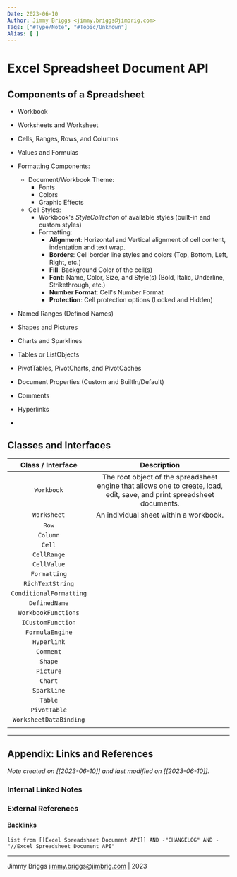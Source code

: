 ```yaml
---
Date: 2023-06-10
Author: Jimmy Briggs <jimmy.briggs@jimbrig.com>
Tags: ["#Type/Note", "#Topic/Unknown"]
Alias: [ ]
---
```


# Excel Spreadsheet Document API

## Components of a Spreadsheet

- Workbook
- Worksheets and Worksheet
- Cells, Ranges, Rows, and Columns
- Values and Formulas
- Formatting Components:
	- Document/Workbook Theme:
		- Fonts
		- Colors
		- Graphic Effects
	- Cell Styles:
		- Workbook's *StyleCollection* of available styles (built-in and custom styles)
		- Formatting:
			- **Alignment**: Horizontal and Vertical alignment of cell content, indentation and text wrap.
			- **Borders**: Cell border line styles and colors (Top, Bottom, Left, Right, etc.)
			- **Fill**: Background Color of the cell(s)
			- **Font**: Name, Color, Size, and Style(s) (Bold, Italic, Underline, Strikethrough, etc.)
			- **Number Format**: Cell's Number Format
			- **Protection**: Cell protection options (Locked and Hidden)
	
- Named Ranges (Defined Names)
- Shapes and Pictures
- Charts and Sparklines
- Tables or ListObjects
- PivotTables, PivotCharts, and PivotCaches
- Document Properties (Custom and BuiltIn/Default)
- Comments
- Hyperlinks
- 

## Classes and Interfaces

|    Class / Interface    |                                                       Description                                                       |
|:-----------------------:|:-----------------------------------------------------------------------------------------------------------------------:|
|       `Workbook`        | The root object of the spreadsheet engine that allows one to create, load, edit, save, and print spreadsheet documents. |
|       `Worksheet`       |                                         An individual sheet within a workbook.                                          |
|          `Row`          |                                                                                                                         |
|        `Column`         |                                                                                                                         |
|         `Cell`          |                                                                                                                         |
|       `CellRange`       |                                                                                                                         |
|       `CellValue`       |                                                                                                                         |
|      `Formatting`       |                                                                                                                         |
|    `RichTextString`     |                                                                                                                         |
| `ConditionalFormatting` |                                                                                                                         |
|      `DefinedName`      |                                                                                                                         |
|   `WorkbookFunctions`   |                                                                                                                         |
|    `ICustomFunction`    |                                                                                                                         |
|     `FormulaEngine`     |                                                                                                                         |
|       `Hyperlink`       |                                                                                                                         |
|        `Comment`        |                                                                                                                         |
|         `Shape`         |                                                                                                                         |
|        `Picture`        |                                                                                                                         |
|         `Chart`         |                                                                                                                         |
|       `Sparkline`       |                                                                                                                         |
|         `Table`         |                                                                                                                         |
|      `PivotTable`       |                                                                                                                         |
| `WorksheetDataBinding`  |                                                                                                                         |
|                         |                                                                                                                         |



***

## Appendix: Links and References

*Note created on [[2023-06-10]] and last modified on [[2023-06-10]].*

### Internal Linked Notes

### External References

#### Backlinks

```dataview
list from [[Excel Spreadsheet Document API]] AND -"CHANGELOG" AND -"//Excel Spreadsheet Document API"
```


***

Jimmy Briggs <jimmy.briggs@jimbrig.com> | 2023

